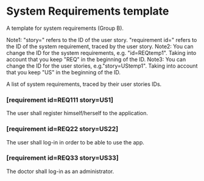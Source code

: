 # System Requirements template

A template for system requirements (Group B).

Note1: "story=" refers to the ID of the user story. "requirement id=" refers to the ID of the system requirement, traced by the user story.
Note2: You can change the ID for the system requirements, e.g. "id=REQtemp1". Taking into account that you keep "REQ" in the beginning of the ID.
Note3: You can change the ID for the user stories, e.g."story=UStemp1". Taking into account that you keep "US" in the beginning of the ID.


A list of system requirements, traced by their user stories IDs.

### [requirement id=REQ111 story=US1]

The user shall register himself/herself to the application.

### [requirement id=REQ22 story=US22]

The user shall log-in in order to be able to use the app.

### [requirement id=REQ33 story=US33]

The doctor shall log-in as an administrator.





